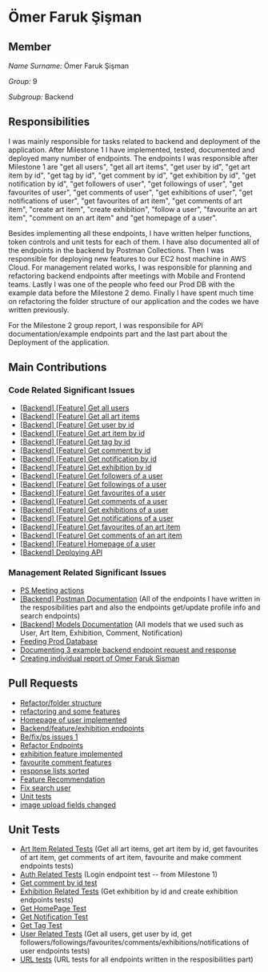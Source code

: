 # Ömer Faruk Şişman

## Member

*Name Surname:* Ömer Faruk Şişman

*Group:* 9

*Subgroup:* Backend


## Responsibilities

I was mainly responsible for tasks related to backend and deployment of the application. After Milestone 1 I have implemented, tested, documented and deployed many number of endpoints. The endpoints I was responsible after Milestone 1 are "get all users", "get all art items", "get user by id", "get art item by id", "get tag by id", "get comment by id", "get exhibition by id", "get notification by id", "get followers of user", "get followings of user", "get favourites of user", "get comments of user", "get exhibitions of user", "get notifications of user", "get favourites of art item", "get comments of art item", "create art item", "create exhibition", "follow a user", "favourite an art item", "comment on an art item" and "get homepage of a user". 

Besides implementing all these endpoints, I have written helper functions, token controls and unit tests for each of them. I have also documented all of the endpoints in the backend by Postman Collections. Then I was responsible for deploying new features to our EC2 host machine in AWS Cloud. For management related works, I was responsible for planning and refactoring backend endpoints after meetings with Mobile and Frontend teams. Lastly I was one of the people who feed our Prod DB with the example data before the Milestone 2 demo. Finally I have spent much time on refactoring the folder structure of our application and the codes we have written previously.

For the Milestone 2 group report, I was responsibile for API documentation/example endpoints part and the last part about the Deployment of the application. 


## Main Contributions

### Code Related Significant Issues
* [[Backend] [Feature] Get all users](https://github.com/bounswe/bounswe2022group9/issues/397)
* [[Backend] [Feature] Get all art items](https://github.com/bounswe/bounswe2022group9/issues/398)
* [[Backend] [Feature] Get user by id](https://github.com/bounswe/bounswe2022group9/issues/399)
* [[Backend] [Feature] Get art item by id](https://github.com/bounswe/bounswe2022group9/issues/400)
* [[Backend] [Feature] Get tag by id](https://github.com/bounswe/bounswe2022group9/issues/401)
* [[Backend] [Feature] Get comment by id](https://github.com/bounswe/bounswe2022group9/issues/402)
* [[Backend] [Feature] Get notification by id](https://github.com/bounswe/bounswe2022group9/issues/403)
* [[Backend] [Feature] Get exhibition by id](https://github.com/bounswe/bounswe2022group9/issues/404)
* [[Backend] [Feature] Get followers of a user](https://github.com/bounswe/bounswe2022group9/issues/405)
* [[Backend] [Feature] Get followings of a user](https://github.com/bounswe/bounswe2022group9/issues/406)
* [[Backend] [Feature] Get favourites of a user](https://github.com/bounswe/bounswe2022group9/issues/407)
* [[Backend] [Feature] Get comments of a user](https://github.com/bounswe/bounswe2022group9/issues/408)
* [[Backend] [Feature] Get exhibitions of a user](https://github.com/bounswe/bounswe2022group9/issues/409)
* [[Backend] [Feature] Get notifications of a user](https://github.com/bounswe/bounswe2022group9/issues/410)
* [[Backend] [Feature] Get favourites of an art item](https://github.com/bounswe/bounswe2022group9/issues/411)
* [[Backend] [Feature] Get comments of an art item](https://github.com/bounswe/bounswe2022group9/issues/412)
* [[Backend] [Feature] Homepage of a user](https://github.com/bounswe/bounswe2022group9/issues/413)
* [[Backend] Deploying API](https://github.com/bounswe/bounswe2022group9/issues/414)

### Management Related Significant Issues
* [PS Meeting actions](https://github.com/bounswe/bounswe2022group9/issues/350)
* [[Backend] Postman Documentation](https://github.com/bounswe/bounswe2022group9/issues/415)
(All of the endpoints I have written in the resposibilities part and also the endpoints get/update profile info and search endpoints)
* [[Backend] Models Documentation](https://github.com/bounswe/bounswe2022group9/issues/416)
(All models that we used such as User, Art Item, Exhibition, Comment, Notification)
* [Feeding Prod Database](https://github.com/bounswe/bounswe2022group9/issues/432)
* [Documenting 3 example backend endpoint request and response]()
* [Creating individual report of Omer Faruk Sisman]()

## Pull Requests
* [Refactor/folder structure](https://github.com/bounswe/bounswe2022group9/pull/335)
* [refactoring and some features](https://github.com/bounswe/bounswe2022group9/pull/338)
* [Homepage of user implemented](https://github.com/bounswe/bounswe2022group9/pull/341)
* [Backend/feature/exhibition endpoints](https://github.com/bounswe/bounswe2022group9/pull/348)
* [Be/fix/ps issues 1](https://github.com/bounswe/bounswe2022group9/pull/349)
* [Refactor Endpoints](https://github.com/bounswe/bounswe2022group9/pull/361)
* [exhibition feature implemented](https://github.com/bounswe/bounswe2022group9/pull/362)
* [favourite comment features](https://github.com/bounswe/bounswe2022group9/pull/363)
* [response lists sorted](https://github.com/bounswe/bounswe2022group9/pull/364)
* [Feature Recommendation](https://github.com/bounswe/bounswe2022group9/pull/365)
* [Fix search user](https://github.com/bounswe/bounswe2022group9/pull/377)
* [Unit tests](https://github.com/bounswe/bounswe2022group9/pull/380)
* [image upload fields changed](https://github.com/bounswe/bounswe2022group9/pull/394)

## Unit Tests
* [Art Item Related Tests](https://github.com/bounswe/bounswe2022group9/blob/master/art-community-platform/backend/app/api/tests/test_art_item.py)
(Get all art items, get art item by id, get favourites of art item, get comments of art item, favourite and make comment endpoints tests)
* [Auth Related Tests](https://github.com/bounswe/bounswe2022group9/blob/master/art-community-platform/backend/app/api/tests/test_auth.py)
(Login endpoint test -- from Milestone 1)
* [Get comment by id test](https://github.com/bounswe/bounswe2022group9/blob/master/art-community-platform/backend/app/api/tests/test_comment.py)
* [Exhibition Related Tests](https://github.com/bounswe/bounswe2022group9/blob/master/art-community-platform/backend/app/api/tests/test_exhibition.py)
(Get exhibition by id and create exhibition endpoints tests)
* [Get HomePage Test](https://github.com/bounswe/bounswe2022group9/blob/master/art-community-platform/backend/app/api/tests/test_homepage.py)
* [Get Notification Test](https://github.com/bounswe/bounswe2022group9/blob/master/art-community-platform/backend/app/api/tests/test_notification.py)
* [Get Tag Test](https://github.com/bounswe/bounswe2022group9/blob/master/art-community-platform/backend/app/api/tests/test_tag.py)
* [User Related Tests](https://github.com/bounswe/bounswe2022group9/blob/master/art-community-platform/backend/app/api/tests/test_user.py)
(Get all users, get user by id, get followers/followings/favourites/comments/exhibitions/notifications of user endpoints tests)
* [URL tests](https://github.com/bounswe/bounswe2022group9/blob/master/art-community-platform/backend/app/api/tests/test_urls.py)
(URL tests for all endpoints written in the resposibilities part)
